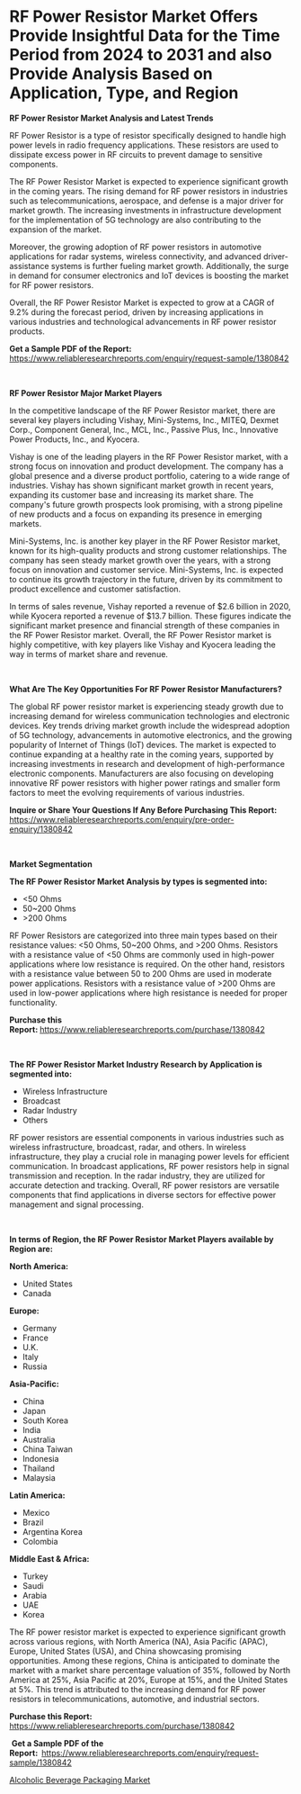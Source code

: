 <p><h1>RF Power Resistor Market Offers Provide Insightful Data for the Time Period from 2024 to 2031 and also Provide Analysis Based on Application, Type, and Region</h1></p><p><strong>RF Power Resistor Market Analysis and Latest Trends</strong></p>
<p><p>RF Power Resistor is a type of resistor specifically designed to handle high power levels in radio frequency applications. These resistors are used to dissipate excess power in RF circuits to prevent damage to sensitive components.</p><p>The RF Power Resistor Market is expected to experience significant growth in the coming years. The rising demand for RF power resistors in industries such as telecommunications, aerospace, and defense is a major driver for market growth. The increasing investments in infrastructure development for the implementation of 5G technology are also contributing to the expansion of the market.</p><p>Moreover, the growing adoption of RF power resistors in automotive applications for radar systems, wireless connectivity, and advanced driver-assistance systems is further fueling market growth. Additionally, the surge in demand for consumer electronics and IoT devices is boosting the market for RF power resistors.</p><p>Overall, the RF Power Resistor Market is expected to grow at a CAGR of 9.2% during the forecast period, driven by increasing applications in various industries and technological advancements in RF power resistor products.</p></p>
<p><strong>Get a Sample PDF of the Report:&nbsp;</strong> <a href="https://www.reliableresearchreports.com/enquiry/request-sample/1380842">https://www.reliableresearchreports.com/enquiry/request-sample/1380842</a></p>
<p>&nbsp;</p>
<p><strong>RF Power Resistor Major Market Players</strong></p>
<p><p>In the competitive landscape of the RF Power Resistor market, there are several key players including Vishay, Mini-Systems, Inc., MITEQ, Dexmet Corp., Component General, Inc., MCL, Inc., Passive Plus, Inc., Innovative Power Products, Inc., and Kyocera. </p><p>Vishay is one of the leading players in the RF Power Resistor market, with a strong focus on innovation and product development. The company has a global presence and a diverse product portfolio, catering to a wide range of industries. Vishay has shown significant market growth in recent years, expanding its customer base and increasing its market share. The company's future growth prospects look promising, with a strong pipeline of new products and a focus on expanding its presence in emerging markets.</p><p>Mini-Systems, Inc. is another key player in the RF Power Resistor market, known for its high-quality products and strong customer relationships. The company has seen steady market growth over the years, with a strong focus on innovation and customer service. Mini-Systems, Inc. is expected to continue its growth trajectory in the future, driven by its commitment to product excellence and customer satisfaction.</p><p>In terms of sales revenue, Vishay reported a revenue of $2.6 billion in 2020, while Kyocera reported a revenue of $13.7 billion. These figures indicate the significant market presence and financial strength of these companies in the RF Power Resistor market. Overall, the RF Power Resistor market is highly competitive, with key players like Vishay and Kyocera leading the way in terms of market share and revenue.</p></p>
<p>&nbsp;</p>
<p><strong>What Are The Key Opportunities For RF Power Resistor Manufacturers?</strong></p>
<p><p>The global RF power resistor market is experiencing steady growth due to increasing demand for wireless communication technologies and electronic devices. Key trends driving market growth include the widespread adoption of 5G technology, advancements in automotive electronics, and the growing popularity of Internet of Things (IoT) devices. The market is expected to continue expanding at a healthy rate in the coming years, supported by increasing investments in research and development of high-performance electronic components. Manufacturers are also focusing on developing innovative RF power resistors with higher power ratings and smaller form factors to meet the evolving requirements of various industries.</p></p>
<p><strong>Inquire or Share Your Questions If Any Before Purchasing This Report:</strong> <a href="https://www.reliableresearchreports.com/enquiry/pre-order-enquiry/1380842">https://www.reliableresearchreports.com/enquiry/pre-order-enquiry/1380842</a></p>
<p>&nbsp;</p>
<p><strong>Market Segmentation</strong></p>
<p><strong>The RF Power Resistor Market Analysis by types is segmented into:</strong></p>
<p><ul><li><50 Ohms</li><li>50~200 Ohms</li><li>>200 Ohms</li></ul></p>
<p><p>RF Power Resistors are categorized into three main types based on their resistance values: <50 Ohms, 50~200 Ohms, and >200 Ohms. Resistors with a resistance value of <50 Ohms are commonly used in high-power applications where low resistance is required. On the other hand, resistors with a resistance value between 50 to 200 Ohms are used in moderate power applications. Resistors with a resistance value of >200 Ohms are used in low-power applications where high resistance is needed for proper functionality.</p></p>
<p><strong>Purchase this Report:&nbsp;</strong><a href="https://www.reliableresearchreports.com/purchase/1380842">https://www.reliableresearchreports.com/purchase/1380842</a></p>
<p>&nbsp;</p>
<p><strong>The RF Power Resistor Market Industry Research by Application is segmented into:</strong></p>
<p><ul><li>Wireless Infrastructure</li><li>Broadcast</li><li>Radar Industry</li><li>Others</li></ul></p>
<p><p>RF power resistors are essential components in various industries such as wireless infrastructure, broadcast, radar, and others. In wireless infrastructure, they play a crucial role in managing power levels for efficient communication. In broadcast applications, RF power resistors help in signal transmission and reception. In the radar industry, they are utilized for accurate detection and tracking. Overall, RF power resistors are versatile components that find applications in diverse sectors for effective power management and signal processing.</p></p>
<p>&nbsp;</p>
<p><strong>In terms of Region, the RF Power Resistor Market Players available by Region are:</strong></p>
<p>
    <p> <strong> North America: </strong>
        <ul>
            <li>United States</li>
            <li>Canada</li>
        </ul>
        </p> 
    <p> <strong> Europe: </strong>
        <ul>
            <li>Germany</li>
            <li>France</li>
            <li>U.K.</li>
            <li>Italy</li>
            <li>Russia</li>
        </ul>
        </p> 
    <p> <strong> Asia-Pacific: </strong>
        <ul>
            <li>China</li>
            <li>Japan</li>
            <li>South Korea</li>
            <li>India</li>
            <li>Australia</li>
            <li>China Taiwan</li>
            <li>Indonesia</li>
            <li>Thailand</li>
            <li>Malaysia</li>
        </ul>
        </p> 
    <p> <strong> Latin America: </strong>
        <ul>
            <li>Mexico</li>
            <li>Brazil</li>
            <li>Argentina Korea</li>
            <li>Colombia</li>
        </ul>
        </p> 
    <p> <strong> Middle East & Africa: </strong>
        <ul>
            <li>Turkey</li>
            <li>Saudi</li>
            <li>Arabia</li>
            <li>UAE</li>
            <li>Korea</li>
        </ul>
    </p>
    </p>
<p><p>The RF power resistor market is expected to experience significant growth across various regions, with North America (NA), Asia Pacific (APAC), Europe, United States (USA), and China showcasing promising opportunities. Among these regions, China is anticipated to dominate the market with a market share percentage valuation of 35%, followed by North America at 25%, Asia Pacific at 20%, Europe at 15%, and the United States at 5%. This trend is attributed to the increasing demand for RF power resistors in telecommunications, automotive, and industrial sectors.</p></p>
<p><strong>Purchase this Report: </strong><a href="https://www.reliableresearchreports.com/purchase/1380842">https://www.reliableresearchreports.com/purchase/1380842</a></p>
<p>&nbsp;<strong>Get a Sample PDF of the Report:&nbsp;&nbsp;</strong><a href="https://www.reliableresearchreports.com/enquiry/request-sample/1380842">https://www.reliableresearchreports.com/enquiry/request-sample/1380842</a></p>
<p><strong></strong></p>
<p><p><a href="https://three-jumbo-f6d.notion.site/Alcoholic-Beverage-Packaging-Market-with-the-goal-of-estimating-the-market-size-and-future-growth-po-c9117fe935b648c1b9eeb1e17be003fe">Alcoholic Beverage Packaging Market</a></p></p>
